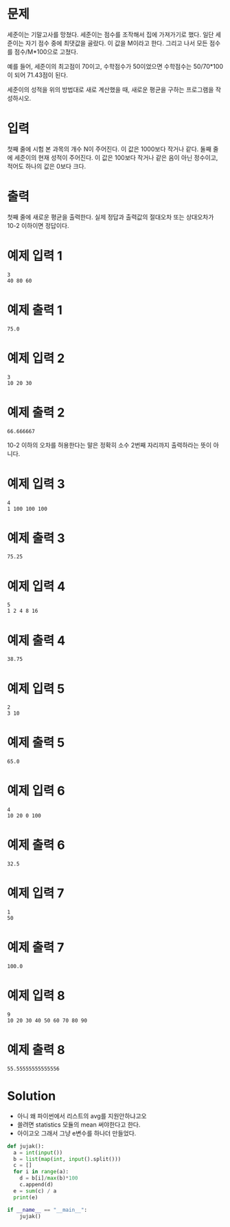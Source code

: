 # 문제
세준이는 기말고사를 망쳤다. 세준이는 점수를 조작해서 집에 가져가기로 했다. 일단 세준이는 자기 점수 중에 최댓값을 골랐다. 이 값을 M이라고 한다. 그리고 나서 모든 점수를 점수/M*100으로 고쳤다.

예를 들어, 세준이의 최고점이 70이고, 수학점수가 50이었으면 수학점수는 50/70*100이 되어 71.43점이 된다.

세준이의 성적을 위의 방법대로 새로 계산했을 때, 새로운 평균을 구하는 프로그램을 작성하시오.

# 입력
첫째 줄에 시험 본 과목의 개수 N이 주어진다. 이 값은 1000보다 작거나 같다. 둘째 줄에 세준이의 현재 성적이 주어진다. 이 값은 100보다 작거나 같은 음이 아닌 정수이고, 적어도 하나의 값은 0보다 크다.

# 출력
첫째 줄에 새로운 평균을 출력한다. 실제 정답과 출력값의 절대오차 또는 상대오차가 10-2 이하이면 정답이다.

# 예제 입력 1 
```
3
40 80 60
```
# 예제 출력 1
```
75.0
```
# 예제 입력 2
```
3
10 20 30
```
# 예제 출력 2
```
66.666667
```
10-2 이하의 오차를 허용한다는 말은 정확히 소수 2번째 자리까지 출력하라는 뜻이 아니다.

# 예제 입력 3
```
4
1 100 100 100
```
# 예제 출력 3
```
75.25
```
# 예제 입력 4
```
5
1 2 4 8 16
```
# 예제 출력 4
```
38.75
```
# 예제 입력 5
```
2
3 10
```
# 예제 출력 5
```
65.0
```
# 예제 입력 6
```
4
10 20 0 100
```
# 예제 출력 6
```
32.5
```
# 예제 입력 7
```
1
50
```
# 예제 출력 7
```
100.0
```
# 예제 입력 8
```
9
10 20 30 40 50 60 70 80 90
```
# 예제 출력 8
```
55.55555555555556
```
# Solution
- 아니 왜 파이썬에서 리스트의 avg를 지원안하냐고오
- 쓸려면 statistics 모듈의 mean 써야한다고 한다.
- 아이고오 그래서 그냥 e변수를 하나더 만들었다.
```python
def jujak():
  a = int(input())
  b = list(map(int, input().split()))
  c = []
  for i in range(a):
    d = b[i]/max(b)*100
    c.append(d)
  e = sum(c) / a  
  print(e)

if __name__ == "__main__":
    jujak()
```
